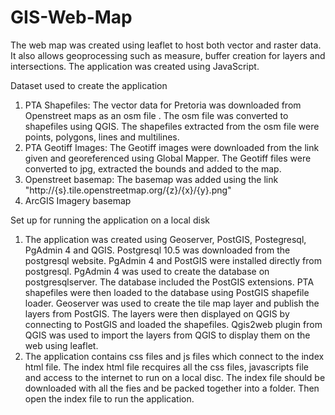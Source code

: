 # GIS-Web-Map
The web map was created using leaflet to host both vector and raster data. It also allows geoprocessing such as measure, buffer creation for layers and intersections. The application was created using JavaScript.

Dataset used to create the application
1. PTA Shapefiles:
The vector data for Pretoria was downloaded from Openstreet maps as an osm file .
The osm file was converted to shapefiles using   QGIS.
The shapefiles extracted from the osm file were points, polygons, lines and multilines.
2. PTA Geotiff Images:
The Geotiff images were downloaded from the link given and georeferenced using Global Mapper. 
The Geotiff files were converted to jpg, extracted the bounds and added to the map.
3. Openstreet basemap:
The basemap was added using the link "http://{s}.tile.openstreetmap.org/{z}/{x}/{y}.png"
4. ArcGIS Imagery basemap

Set up for running the application on a local disk

1. The application was created using Geoserver, PostGIS, Postegresql, PgAdmin 4 and QGIS.
Postgresql 10.5 was downloaded from the postgresql website. PgAdmin 4 and PostGIS were installed directly from postgresql. PgAdmin 4 was used to create the database on postgresqlserver. The database included the PostGIS extensions. PTA shapefiles were then loaded to the database using PostGIS shapefile loader. Geoserver was used to create the tile map layer and publish the layers from PostGIS. The layers were then displayed on QGIS by connecting to PostGIS and loaded the shapefiles. Qgis2web plugin from QGIS was used to import the layers from QGIS to display them on the web using leaflet.
2. The application contains css files and js files which connect to the index html file. The index html file recquires all the css files, javascripts file and access to the internet to run on a local disc. The index file should be downloaded with all the fies and be packed together into a folder. Then open the index file to run the application.


